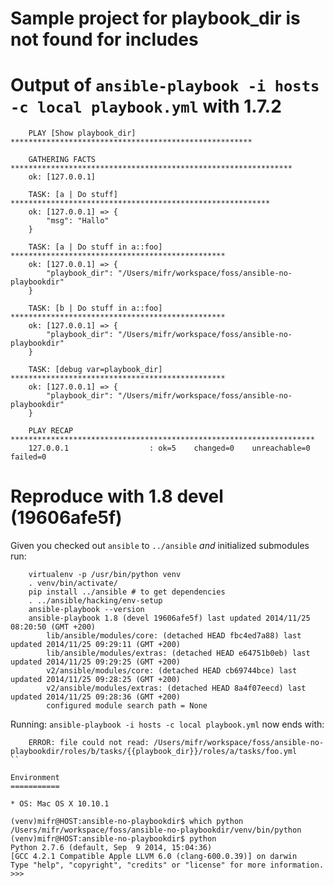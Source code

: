 Sample project for playbook_dir is not found for includes
=========================================================

Output of `ansible-playbook -i hosts -c local playbook.yml` with 1.7.2
=======================================================================

```
    PLAY [Show playbook_dir] ****************************************************** 

    GATHERING FACTS *************************************************************** 
    ok: [127.0.0.1]

    TASK: [a | Do stuff] ********************************************************** 
    ok: [127.0.0.1] => {
        "msg": "Hallo"
    }

    TASK: [a | Do stuff in a::foo] ************************************************ 
    ok: [127.0.0.1] => {
        "playbook_dir": "/Users/mifr/workspace/foss/ansible-no-playbookdir"
    }

    TASK: [b | Do stuff in a::foo] ************************************************ 
    ok: [127.0.0.1] => {
        "playbook_dir": "/Users/mifr/workspace/foss/ansible-no-playbookdir"
    }

    TASK: [debug var=playbook_dir] ************************************************ 
    ok: [127.0.0.1] => {
        "playbook_dir": "/Users/mifr/workspace/foss/ansible-no-playbookdir"
    }

    PLAY RECAP ******************************************************************** 
    127.0.0.1                  : ok=5    changed=0    unreachable=0    failed=0   
```

Reproduce with 1.8 devel (19606afe5f)
=====================================
Given you checked out `ansible` to `../ansible` *and* initialized submodules run:

```
    virtualenv -p /usr/bin/python venv
    . venv/bin/activate/
    pip install ../ansible # to get dependencies
    . ../ansible/hacking/env-setup
    ansible-playbook --version
    ansible-playbook 1.8 (devel 19606afe5f) last updated 2014/11/25 08:20:50 (GMT +200)
        lib/ansible/modules/core: (detached HEAD fbc4ed7a88) last updated 2014/11/25 09:29:11 (GMT +200)
        lib/ansible/modules/extras: (detached HEAD e64751b0eb) last updated 2014/11/25 09:29:25 (GMT +200)
        v2/ansible/modules/core: (detached HEAD cb69744bce) last updated 2014/11/25 09:28:25 (GMT +200)
        v2/ansible/modules/extras: (detached HEAD 8a4f07eecd) last updated 2014/11/25 09:28:36 (GMT +200)
        configured module search path = None
```

Running: `ansible-playbook -i hosts -c local playbook.yml` now ends with:

```
    ERROR: file could not read: /Users/mifr/workspace/foss/ansible-no-playbookdir/roles/b/tasks/{{playbook_dir}}/roles/a/tasks/foo.yml
``

Environment
===========

* OS: Mac OS X 10.10.1

```
    (venv)mifr@HOST:ansible-no-playbookdir$ which python
    /Users/mifr/workspace/foss/ansible-no-playbookdir/venv/bin/python
    (venv)mifr@HOST:ansible-no-playbookdir$ python 
    Python 2.7.6 (default, Sep  9 2014, 15:04:36) 
    [GCC 4.2.1 Compatible Apple LLVM 6.0 (clang-600.0.39)] on darwin
    Type "help", "copyright", "credits" or "license" for more information.
    >>> 
```



